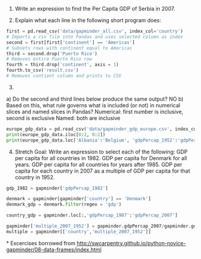 



1. Write an expression to find the Per Capita GDP of Serbia in 2007.

2. Explain what each line in the following short program does: 
```python
first = pd.read_csv('data/gapminder_all.csv', index_col='country')
# Imports a csv file into Pandas and uses selected column as index
second = first[first['continent'] == 'Americas']
# Subsets rows with continent equal to Americas
third = second.drop('Puerto Rico')
# Removes entire Puerto Rico row
fourth = third.drop('continent', axis = 1)
fourth.to_csv('result.csv')
# Removes contient column and prints to CSV
```
3. 
a) Do the second and third lines below produce the same output? 
NO
b) Based on this, what rule governs what is included (or not) in numerical slices and named slices in Pandas?
Numerical: first number is inclusive, second is exclusive
Named: both are inclusive 
```python
europe_gdp_data = pd.read_csv('data/gapminder_gdp_europe.csv', index_col='country')
print(europe_gdp_data.iloc[0:2, 0:2])
print(europe_gdp_data.loc['Albania':'Belgium', 'gdpPercap_1952':'gdpPercap_1962'])
```

4. Stretch Goal: 
Write an expression to select each of the following:
GDP per capita for all countries in 1982.
GDP per capita for Denmark for all years.
GDP per capita for all countries for years after 1985.
GDP per capita for each country in 2007 as a multiple of GDP per capita for that country in 1952.
```python
gdp_1982 = gapminder['gdpPercap_1982']

denmark = gapminder[gapminder['country'] == 'Denmark']
denmark_gdp = denmark.filter(regex = 'gdp')

country_gdp = gapminder.loc[:,'gdpPercap_1987':'gdpPercap_2007']

gapminder['multiple_2007_1952'] = gapminder.gdpPercap_2007/gapminder.gdpPercap_1952
multiple = gapminder[['country','multiple_2007_1952']]

```


\* Excercises borrowed from http://swcarpentry.github.io/python-novice-gapminder/08-data-frames/index.html
